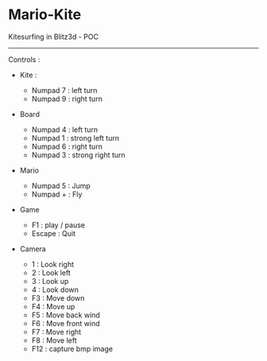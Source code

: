 # Mario-Kite
Kitesurfing in Blitz3d - POC 

-----------------------

Controls :
* Kite :
  * Numpad 7 :   left turn
  * Numpad 9 :   right turn

* Board
  * Numpad 4 : left turn
  * Numpad 1 : strong left turn
  * Numpad 6 : right turn
  * Numpad 3 : strong right turn

* Mario
  * Numpad 5 : Jump
  * Numpad + : Fly

* Game 
  * F1 : play / pause
  * Escape : Quit

* Camera
  * 1 : Look right
  * 2 : Look left
  * 3 : Look up
  * 4 : Look down
  * F3 : Move down
  * F4 : Move up
  * F5 : Move back wind
  * F6 : Move front wind
  * F7 : Move right
  * F8 : Move left
  * F12 : capture bmp image
